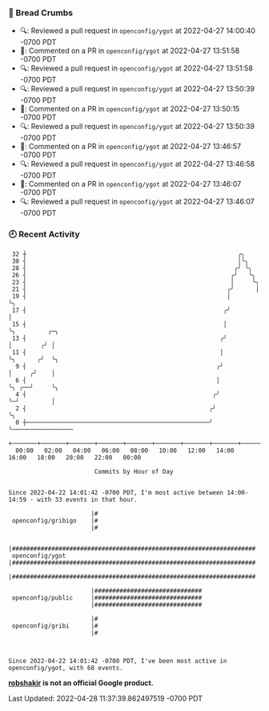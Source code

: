 ### 🍞 Bread Crumbs

 * 🔍: Reviewed a pull request in  `openconfig/ygot` at 2022-04-27 14:00:40 -0700 PDT
 * 💬: Commented on a PR in  `openconfig/ygot` at 2022-04-27 13:51:58 -0700 PDT
 * 🔍: Reviewed a pull request in  `openconfig/ygot` at 2022-04-27 13:51:58 -0700 PDT
 * 🔍: Reviewed a pull request in  `openconfig/ygot` at 2022-04-27 13:50:39 -0700 PDT
 * 💬: Commented on a PR in  `openconfig/ygot` at 2022-04-27 13:50:15 -0700 PDT
 * 🔍: Reviewed a pull request in  `openconfig/ygot` at 2022-04-27 13:50:39 -0700 PDT
 * 💬: Commented on a PR in  `openconfig/ygot` at 2022-04-27 13:46:57 -0700 PDT
 * 🔍: Reviewed a pull request in  `openconfig/ygot` at 2022-04-27 13:46:58 -0700 PDT
 * 💬: Commented on a PR in  `openconfig/ygot` at 2022-04-27 13:46:07 -0700 PDT
 * 🔍: Reviewed a pull request in  `openconfig/ygot` at 2022-04-27 13:46:07 -0700 PDT

### 🕘 Recent Activity
```
 32 ┼                                                           ╭╮
 30 ┤                                                           │╰╮
 28 ┤                                                          ╭╯ ╰╮
 26 ┤                                                         ╭╯   ╰╮
 23 ┤                                                         │     ╰╮
 21 ┤                                                        ╭╯      │
 19 ┤                                                        │       ╰╮
 17 ┤                                                       ╭╯        │
 15 ┤                                                       │         ╰╮         ╭─╮
 13 ┤                                                      ╭╯          │        ╭╯ │
 11 ┤                                                      │           ╰╮      ╭╯  ╰╮
  9 ┤                                                     ╭╯            │     ╭╯    │
  6 ┤                                                     │             ╰╮ ╭──╯     ╰╮
  4 ┤                                                    ╭╯              ╰─╯         │
  2 ┤                                                   ╭╯                           ╰╮
  0 ┼───────────────────────────────────────────────────╯                             ╰─────────────────
    +───────+───────+───────+───────+───────+───────+───────+───────+───────+───────+───────+───────+────
  00:00   02:00   04:00   06:00   08:00   10:00   12:00   14:00   16:00   18:00   20:00   22:00   00:00   

						Commits by Hour of Day


Since 2022-04-22 14:01:42 -0700 PDT, I'm most active between 14:00-14:59 - with 33 events in that hour.

```



```
                       |#
 openconfig/gribigo    |#
                       |#

                       |####################################################################
 openconfig/ygot       |####################################################################
                       |####################################################################

                       |##############################
 openconfig/public     |##############################
                       |##############################

                       |#
 openconfig/gribi      |#
                       |#



Since 2022-04-22 14:01:42 -0700 PDT, I've been most active in openconfig/ygot, with 68 events.

```
**[robshakir](mailto:robjs@google.com) is not an official Google product.**  


Last Updated: 2022-04-28 11:37:39.862497519 -0700 PDT
